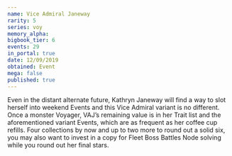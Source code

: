 ```yaml
---
name: Vice Admiral Janeway
rarity: 5
series: voy
memory_alpha:
bigbook_tier: 6
events: 29
in_portal: true
date: 12/09/2019
obtained: Event
mega: false
published: true
---
```


Even in the distant alternate future, Kathryn Janeway will find a way to slot herself into weekend Events and this Vice Admiral variant is no different. Once a monster Voyager, VAJ’s remaining value is in her Trait list and the aforementioned variant Events, which are as frequent as her coffee cup refills. Four collections by now and up to two more to round out a solid six, you may also want to invest in a copy for Fleet Boss Battles Node solving while you round out her final stars.
